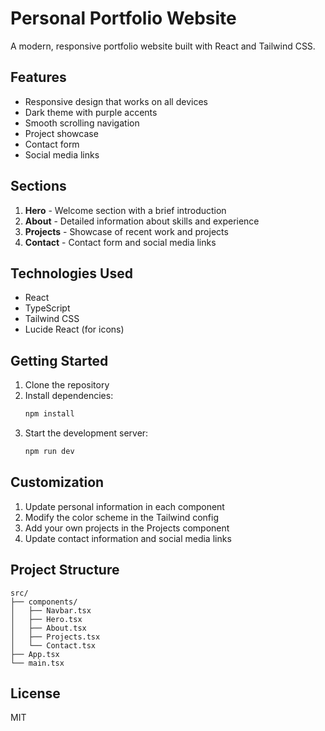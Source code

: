 # Personal Portfolio Website

A modern, responsive portfolio website built with React and Tailwind CSS.

## Features

- Responsive design that works on all devices
- Dark theme with purple accents
- Smooth scrolling navigation
- Project showcase
- Contact form
- Social media links

## Sections

1. **Hero** - Welcome section with a brief introduction
2. **About** - Detailed information about skills and experience
3. **Projects** - Showcase of recent work and projects
4. **Contact** - Contact form and social media links

## Technologies Used

- React
- TypeScript
- Tailwind CSS
- Lucide React (for icons)

## Getting Started

1. Clone the repository
2. Install dependencies:
   ```bash
   npm install
   ```
3. Start the development server:
   ```bash
   npm run dev
   ```

## Customization

1. Update personal information in each component
2. Modify the color scheme in the Tailwind config
3. Add your own projects in the Projects component
4. Update contact information and social media links

## Project Structure

```
src/
├── components/
│   ├── Navbar.tsx
│   ├── Hero.tsx
│   ├── About.tsx
│   ├── Projects.tsx
│   └── Contact.tsx
├── App.tsx
└── main.tsx
```

## License

MIT